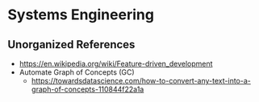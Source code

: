 # Systems Engineering

## Unorganized References
- https://en.wikipedia.org/wiki/Feature-driven_development
- Automate Graph of Concepts (GC)
  - https://towardsdatascience.com/how-to-convert-any-text-into-a-graph-of-concepts-110844f22a1a
